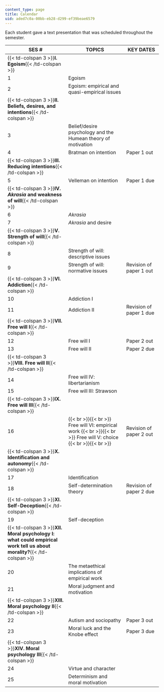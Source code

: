 ```yaml
---
content_type: page
title: Calendar
uid: aded7c0a-00bb-eb28-d299-ef39beae6579
---
```


Each student gave a text presentation that was scheduled throughout the semester.

| SES # | TOPICS | KEY DATES |
| --- | --- | --- |
| {{< td-colspan 3 >}}**I. Egoism**{{< /td-colspan >}} |||
| 1 | Egoism | &nbsp; |
| 2 | Egoism: empirical and quasi-empirical issues | &nbsp; |
| {{< td-colspan 3 >}}**II. Beliefs, desires, and intentions**{{< /td-colspan >}} |||
| 3 | Belief/desire psychology and the Humean theory of motivation | &nbsp; |
| 4 | Bratman on intention | Paper 1 out |
| {{< td-colspan 3 >}}**III. Reducing intentions**{{< /td-colspan >}} |||
| 5 | Velleman on intention | Paper 1 due |
| {{< td-colspan 3 >}}**IV. _Akrasia_ and weakness of will**{{< /td-colspan >}} |||
| 6 | _Akrasia_ | &nbsp; |
| 7 | _Akrasia_ and desire | &nbsp; |
| {{< td-colspan 3 >}}**V. Strength of will**{{< /td-colspan >}} |||
| 8 | Strength of will: descriptive issues | &nbsp; |
| 9 | Strength of will: normative issues | Revision of paper 1 out |
| {{< td-colspan 3 >}}**VI. Addiction**{{< /td-colspan >}} |||
| 10 | Addiction I | &nbsp; |
| 11 | Addiction II | Revision of paper 1 due |
| {{< td-colspan 3 >}}**VII. Free will I**{{< /td-colspan >}} |||
| 12 | Free will I | Paper 2 out |
| 13 | Free will II | Paper 2 due |
| {{< td-colspan 3 >}}**VIII. Free will II**{{< /td-colspan >}} |||
| 14 | Free will IV: libertarianism | &nbsp; |
| 15 | Free will III: Strawson | &nbsp; |
| {{< td-colspan 3 >}}**IX. Free will III**{{< /td-colspan >}} |||
| 16 |  {{< br >}}{{< br >}} Free will VI: empirical work {{< br >}}{{< br >}} Free will V: choice {{< br >}}{{< br >}}  | Revision of paper 2 out |
| {{< td-colspan 3 >}}**X. Identification and autonomy**{{< /td-colspan >}} |||
| 17 | Identification | &nbsp; |
| 18 | Self-determination theory | Revision of paper 2 due |
| {{< td-colspan 3 >}}**XI. Self-Deception**{{< /td-colspan >}} |||
| 19 | Self-deception | &nbsp; |
| {{< td-colspan 3 >}}**XII. Moral psychology I: what could empirical work tell us about morality?**{{< /td-colspan >}} |||
| 20 | The metaethical implications of empirical work | &nbsp; |
| 21 | Moral judgment and motivation | &nbsp; |
| {{< td-colspan 3 >}}**XIII. Moral psychology II**{{< /td-colspan >}} |||
| 22 | Autism and sociopathy | Paper 3 out |
| 23 | Moral luck and the Knobe effect | Paper 3 due |
| {{< td-colspan 3 >}}**XIV. Moral psychology III**{{< /td-colspan >}} |||
| 24 | Virtue and character | &nbsp; |
| 25 | Determinism and moral motivation |
